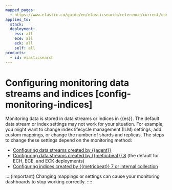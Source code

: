 ```yaml
---
mapped_pages:
  - https://www.elastic.co/guide/en/elasticsearch/reference/current/config-monitoring-indices.html
applies_to:
  stack:
  deployment:
    ess: all
    ece: all
    eck: all
    self: all
products:
  - id: elasticsearch
---
```


# Configuring monitoring data streams and indices [config-monitoring-indices]

Monitoring data is stored in data streams or indices in {{es}}. The default data stream or index settings may not work for your situation. For example, you might want to change index lifecycle management (ILM) settings, add custom mappings, or change the number of shards and replicas. The steps to change these settings depend on the monitoring method:

* [Configuring data streams created by {{agent}}](config-monitoring-data-streams-elastic-agent.md)
* [Configuring data streams created by {{metricbeat}} 8](config-monitoring-data-streams-metricbeat-8.md) (the default for ECH, ECE, and ECK deployments)
* [Configuring indices created by {{metricbeat}} 7 or internal collection](config-monitoring-indices-metricbeat-7-internal-collection.md)

::::{important} 
Changing mappings or settings can cause your monitoring dashboards to stop working correctly.
::::
